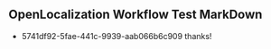 ## OpenLocalization Workflow Test MarkDown
* 5741df92-5fae-441c-9939-aab066b6c909 thanks!

<!--HONumber=Jul16_HO4-->


